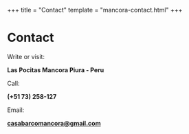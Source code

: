 +++
title = "Contact"
template = "mancora-contact.html"
+++

# Contact

Write or visit:

**Las Pocitas
Mancora
Piura - Peru**

Call:

**(+51 73) 258-127**

Email:

**casabarcomancora@gmail.com**
